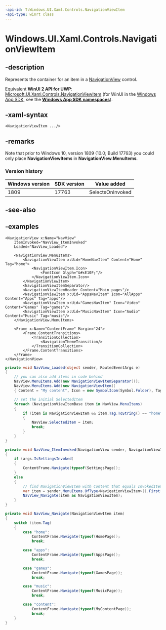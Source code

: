 ```yaml
---
-api-id: T:Windows.UI.Xaml.Controls.NavigationViewItem
-api-type: winrt class
---
```


<!-- Class syntax.
public class NavigationViewItem : ListViewItem, ListViewItem
-->

# Windows.UI.Xaml.Controls.NavigationViewItem

## -description

Represents the container for an item in a [NavigationView](navigationview.md) control.

Equivalent **WinUI 2 API for UWP**: [Microsoft.UI.Xaml.Controls.NavigationViewItem](/windows/winui/api/microsoft.ui.xaml.controls.navigationviewitem) (for WinUI in the [Windows App SDK](/windows/apps/windows-app-sdk/), see the **[Windows App SDK namespaces](/windows/windows-app-sdk/api/winrt/)**).

## -xaml-syntax

```xaml
<NavigationViewItem .../>
```

## -remarks
Note that prior to Windows 10, version 1809 (10.0; Build 17763) you could only place **NavigationViewItems** in **NavigationView.MenuItems**.

### Version history

| Windows version | SDK version | Value added |
| -- | -- | -- |
| 1809 | 17763 | SelectsOnInvoked |

## -see-also

## -examples
```xaml
<NavigationView x:Name="NavView"
    ItemInvoked="NavView_ItemInvoked"
    Loaded="NavView_Loaded">

    <NavigationView.MenuItems>
        <NavigationViewItem x:Uid="HomeNavItem" Content="Home" Tag="home">
            <NavigationViewItem.Icon>
                <FontIcon Glyph="&#xE10F;"/>
            </NavigationViewItem.Icon>
        </NavigationViewItem>
        <NavigationViewItemSeparator/>
        <NavigationViewItemHeader Content="Main pages"/>
        <NavigationViewItem x:Uid="AppsNavItem" Icon="AllApps" Content="Apps" Tag="apps"/>
        <NavigationViewItem x:Uid="GamesNavItem" Icon="Video" Content="Games" Tag="games"/>
        <NavigationViewItem x:Uid="MusicNavItem" Icon="Audio" Content="Music" Tag="music"/>
    </NavigationView.MenuItems>

    <Frame x:Name="ContentFrame" Margin="24">
        <Frame.ContentTransitions>
            <TransitionCollection>
                <NavigationThemeTransition/>
            </TransitionCollection>
        </Frame.ContentTransitions>
    </Frame>
</NavigationView>
```
```csharp
private void NavView_Loaded(object sender, RoutedEventArgs e)
{
    // you can also add items in code behind
    NavView.MenuItems.Add(new NavigationViewItemSeparator());
    NavView.MenuItems.Add(new NavigationViewItem()
    { Content = "My content", Icon = new SymbolIcon(Symbol.Folder), Tag = "content" });

    // set the initial SelectedItem 
    foreach (NavigationViewItemBase item in NavView.MenuItems)
    {
        if (item is NavigationViewItem && item.Tag.ToString() == "home")
        {
            NavView.SelectedItem = item;
            break;
        }
    }
}

private void NavView_ItemInvoked(NavigationView sender, NavigationViewItemInvokedEventArgs args)
{  
    if (args.IsSettingsInvoked)
    {
        ContentFrame.Navigate(typeof(SettingsPage));
    }
    else
    {
        // find NavigationViewItem with Content that equals InvokedItem
        var item = sender.MenuItems.OfType<NavigationViewItem>().First(x => (string)x.Content == (string)args.InvokedItem);
        NavView_Navigate(item as NavigationViewItem);
    }
}

private void NavView_Navigate(NavigationViewItem item)
{
    switch (item.Tag)
    {
        case "home":
            ContentFrame.Navigate(typeof(HomePage));
            break;

        case "apps":
            ContentFrame.Navigate(typeof(AppsPage));
            break;

        case "games":
            ContentFrame.Navigate(typeof(GamesPage));
            break;

        case "music":
            ContentFrame.Navigate(typeof(MusicPage));
            break;

        case "content":
            ContentFrame.Navigate(typeof(MyContentPage));
            break;
    }           
}
```

